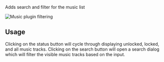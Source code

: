 Adds search and filter for the music list

![Music plugin filtering](https://runelite.net/img/blog/1.5.25-Release/music-filter.png)

## Usage

Clicking on the status button will cycle through displaying unlocked, locked, and all music tracks. Clicking on the search button will open a search dialog which will filter the visible music tracks based on the input.
